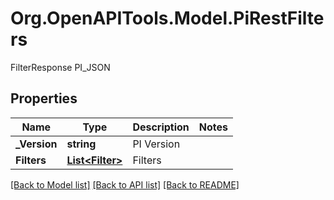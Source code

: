 # Org.OpenAPITools.Model.PiRestFilters
FilterResponse PI_JSON

## Properties

Name | Type | Description | Notes
------------ | ------------- | ------------- | -------------
**_Version** | **string** | PI Version | 
**Filters** | [**List&lt;Filter&gt;**](Filter.md) | Filters | 

[[Back to Model list]](../README.md#documentation-for-models) [[Back to API list]](../README.md#documentation-for-api-endpoints) [[Back to README]](../README.md)

